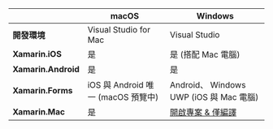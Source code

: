 ||macOS|Windows|
|---|---|---|
|**開發環境**|Visual Studio for Mac|Visual Studio|
|**Xamarin.iOS**|是|是 (搭配 Mac 電腦)|
|**Xamarin.Android**|是|是|
|**Xamarin.Forms**|iOS 與 Android 唯一 (macOS 預覽中)|Android、 Windows UWP (iOS 與 Mac 電腦)|
|**Xamarin.Mac**|是|[開啟專案 & 僅編譯](https://developer.xamarin.com/releases/vs/xamarin.vs_4/xamarin.vs_4.2/#Xamarin.Mac_minimum_support.)| 